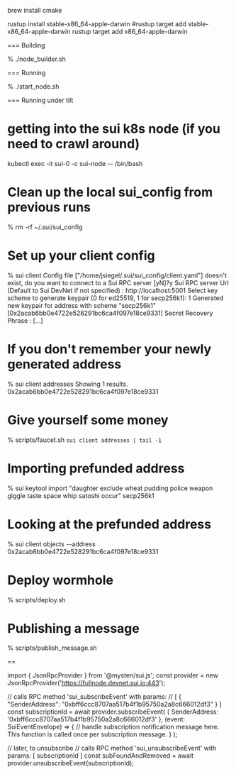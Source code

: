 brew install cmake

 rustup install stable-x86_64-apple-darwin
 #rustup target add stable-x86_64-apple-darwin
 rustup target add x86_64-apple-darwin

=== Building

  % ./node_builder.sh

=== Running

  % ./start_node.sh

=== Running under tilt

# getting into the sui k8s node (if you need to crawl around)

   kubectl exec -it sui-0 -c sui-node -- /bin/bash

# Clean up the local sui_config from previous runs

   % rm -rf ~/.sui/sui_config

# Set up your client config

   % sui client
   Config file ["/home/jsiegel/.sui/sui_config/client.yaml"] doesn't exist, do you want to connect to a Sui RPC server [yN]?y
   Sui RPC server Url (Default to Sui DevNet if not specified) : http://localhost:5001
   Select key scheme to generate keypair (0 for ed25519, 1 for secp256k1):
   1
   Generated new keypair for address with scheme "secp256k1" [0x2acab6bb0e4722e528291bc6ca4f097e18ce9331]
   Secret Recovery Phrase : [...]

# If you don't remember your newly generated address

   % sui client addresses
   Showing 1 results.
   0x2acab6bb0e4722e528291bc6ca4f097e18ce9331

# Give yourself some money

   % scripts/faucet.sh `sui client addresses | tail -1`

# Importing prefunded address

   % sui keytool import "daughter exclude wheat pudding police weapon giggle taste space whip satoshi occur" secp256k1

# Looking at the prefunded address

   % sui client objects --address 0x2acab6bb0e4722e528291bc6ca4f097e18ce9331


# Deploy wormhole

   % scripts/deploy.sh

# Publishing a message

   % scripts/publish_message.sh



==

import { JsonRpcProvider } from '@mysten/sui.js';
const provider = new JsonRpcProvider('https://fullnode.devnet.sui.io:443');

// calls RPC method 'sui_subscribeEvent' with params:
// [ { "SenderAddress": "0xbff6ccc8707aa517b4f1b95750a2a8c666012df3" } ]
const subscriptionId = await provider.subscribeEvent(
  { SenderAddress: '0xbff6ccc8707aa517b4f1b95750a2a8c666012df3' },
  (event: SuiEventEnvelope) => {
    // handle subscription notification message here. This function is called once per subscription message.
  }
);

// later, to unsubscribe
// calls RPC method 'sui_unsubscribeEvent' with params: [ subscriptionId ]
const subFoundAndRemoved = await provider.unsubscribeEvent(subscriptionId);
